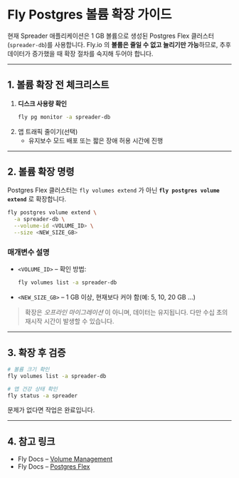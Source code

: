 # Fly Postgres 볼륨 확장 가이드

현재 Spreader 애플리케이션은 1 GB 볼륨으로 생성된 Postgres Flex 클러스터(`spreader-db`)를 사용합니다. Fly.io 의 **볼륨은 줄일 수 없고 늘리기만 가능**하므로, 추후 데이터가 증가했을 때 확장 절차를 숙지해 두어야 합니다.

---

## 1. 볼륨 확장 전 체크리스트

1. **디스크 사용량 확인**
   ```bash
   fly pg monitor -a spreader-db
   ```
2. 앱 트래픽 줄이기(선택)
   * 유지보수 모드 배포 또는 짧은 장애 허용 시간에 진행

---

## 2. 볼륨 확장 명령

Postgres Flex 클러스터는 `fly volumes extend` 가 아닌 **`fly postgres volume extend`** 로 확장합니다.

```bash
fly postgres volume extend \
  -a spreader-db \
  --volume-id <VOLUME_ID> \
  --size <NEW_SIZE_GB>
```

### 매개변수 설명
* `<VOLUME_ID>` – 확인 방법:
  ```bash
  fly volumes list -a spreader-db
  ```
* `<NEW_SIZE_GB>` – 1 GB 이상, 현재보다 커야 함(예: 5, 10, 20 GB …)

> 확장은 *오프라인 마이그레이션* 이 아니며, 데이터는 유지됩니다. 다만 수십 초의 재시작 시간이 발생할 수 있습니다.

---

## 3. 확장 후 검증

```bash
# 볼륨 크기 확인
fly volumes list -a spreader-db

# 앱 건강 상태 확인
fly status -a spreader
```

문제가 없다면 작업은 완료입니다.

---

## 4. 참고 링크
* Fly Docs – [Volume Management](https://fly.io/docs/reference/volumes/)
* Fly Docs – [Postgres Flex](https://fly.io/docs/postgres/flex/)
